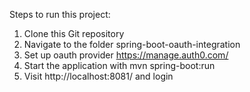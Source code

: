 Steps to run this project:

1. Clone this Git repository
2. Navigate to the folder spring-boot-oauth-integration
3. Set up oauth provider https://manage.auth0.com/
4. Start the application with mvn spring-boot:run
5. Visit http://localhost:8081/ and login
